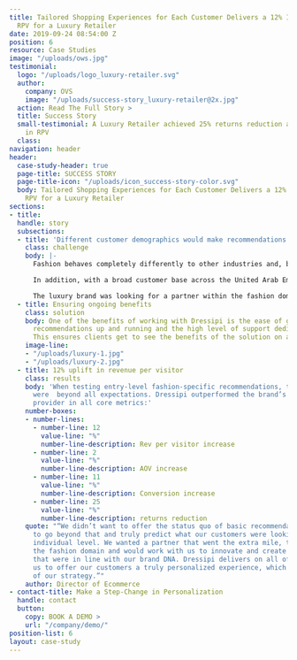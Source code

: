 ```yaml
---
title: Tailored Shopping Experiences for Each Customer Delivers a 12% Increase in
  RPV for a Luxury Retailer
date: 2019-09-24 08:54:00 Z
position: 6
resource: Case Studies
image: "/uploads/ows.jpg"
testimonial:
  logo: "/uploads/logo_luxury-retailer.svg"
  author:
    company: OVS
    image: "/uploads/success-story_luxury-retailer@2x.jpg"
  action: Read The Full Story >
  title: Success Story
  small-testimonial: A Luxury Retailer achieved 25% returns reduction and 12% increase
    in RPV
  class: 
navigation: header
header:
  case-study-header: true
  page-title: SUCCESS STORY
  page-title-icon: "/uploads/icon_success-story-color.svg"
  body: Tailored Shopping Experiences for Each Customer Delivers a 12% Increase in
    RPV for a Luxury Retailer
sections:
- title: 
  handle: story
  subsections:
  - title: 'Different customer demographics would make recommendations complex '
    class: challenge
    body: |-
      Fashion behaves completely differently to other industries and, beyond that, customer expectations of the luxury market are different to that of the high street.

      In addition, with a broad customer base across the United Arab Emirates and Europe, providing recommendations was going to be particularly complex with the inclusion of both modest and non-modest dressers. Recommendations had to be suitable depending on the need of each customer.

      The luxury brand was looking for a partner within the fashion domain with which they could deliver the best possible shopping and dressing experience that went beyond the basics to enable a more predictive offering both in terms of the products and outfits a customer sees.
  - title: Ensuring ongoing benefits
    class: solution
    body: One of the benefits of working with Dressipi is the ease of getting the
      recommendations up and running and the high level of support dedicated throughout.
      This ensures clients get to see the benefits of the solution on an ongoing basis.
    image-line:
    - "/uploads/luxury-1.jpg"
    - "/uploads/luxury-2.jpg"
  - title: 12% uplift in revenue per visitor
    class: results
    body: 'When testing entry-level fashion-specific recommendations, the improvements
      were  beyond all expectations. Dressipi outperformed the brand’s incumbent recommendation
      provider in all core metrics:'
    number-boxes:
    - number-lines:
      - number-line: 12
        value-line: "%"
        number-line-description: Rev per visitor increase
      - number-line: 2
        value-line: "%"
        number-line-description: AOV increase
      - number-line: 11
        value-line: "%"
        number-line-description: Conversion increase
      - number-line: 25
        value-line: "%"
        number-line-description: returns reduction
    quote: "“We didn’t want to offer the status quo of basic recommendations. We wanted
      to go beyond that and truly predict what our customers were looking for at an
      individual level. We wanted a partner that went the extra mile, truly understood
      the fashion domain and would work with us to innovate and create unique experiences
      that were in line with our brand DNA. Dressipi delivers on all of this and allows
      us to offer our customers a truly personalized experience, which is a key part
      of our strategy.”"
    author: Director of Ecommerce
- contact-title: Make a Step-Change in Personalization
  handle: contact
  button:
    copy: BOOK A DEMO >
    url: "/company/demo/"
position-list: 6
layout: case-study
---
```


